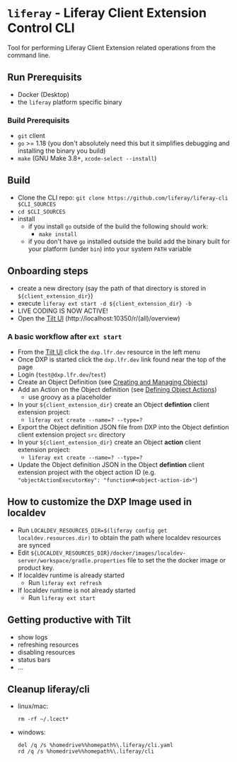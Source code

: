 # `liferay` - Liferay Client Extension Control CLI

Tool for performing Liferay Client Extension related operations from the command line.

## Run Prerequisits

* Docker (Desktop)
* the `liferay` platform specific binary

### Build Prerequisits
* `git` client
* `go` >= 1.18 (you don't absolutely need this but it simplifies debugging and installing the binary you build)
* `make` (GNU Make 3.8+, `xcode-select --install`)

## Build

* Clone the CLI repo: `git clone https://github.com/liferay/liferay-cli $CLI_SOURCES`
* `cd $CLI_SOURCES`
* install
  * if you install `go` outside of the build the following should work:
    *  `make install`
  * if you don't have `go` installed outside the build add the binary built for your platform (under `bin`) into your system `PATH` variable

## Onboarding steps

* create a new directory (say the path of that directory is stored in `${client_extension_dir}`)
* execute `liferay ext start -d ${client_extension_dir} -b`
* LIVE CODING IS NOW ACTIVE!
* Open the [Tilt UI](http://localhost:10350/r/(all)/overview) (http://localhost:10350/r/(all)/overview)

### A basic workflow after `ext start`
* From the [Tilt UI](http://localhost:10350/r/dxp.lfr.dev/overview) click the `dxp.lfr.dev` resource in the left menu
* Once DXP is started click the `dxp.lfr.dev` link found near the top of the page
* Login (`test@dxp.lfr.dev`/`test`)
* Create an Object Definition (see [Creating and Managing Objects](https://learn.liferay.com/dxp/latest/en/building-applications/objects/creating-and-managing-objects.html))
* Add an Action on the Object definition (see [Defining Object Actions](https://learn.liferay.com/dxp/latest/en/building-applications/objects/creating-and-managing-objects/defining-object-actions.html))
  * use groovy as a placeholder
* In your `${client_extension_dir}` create an Object **defintion** client extension project:
  * `liferay ext create --name=? --type=?`
* Export the Object definition JSON file from DXP into the Object defintion client extension project `src` directory
* In your `${client_extension_dir}` create an Object **action** client extension project:
  * `liferay ext create --name=? --type=?`
* Update the Object definition JSON in the Object **defintion** client extension project with the object action ID (e.g. `"objectActionExecutorKey": "function#<object-action-id>"`)

## How to customize the DXP Image used in localdev

* Run `LOCALDEV_RESOURCES_DIR=$(liferay config get localdev.resources.dir)` to obtain the path where localdev resources are synced
* Edit `${LOCALDEV_RESOURCES_DIR}/docker/images/localdev-server/workspace/gradle.properties` file to set the the docker image or product key.
* If localdev runtime is already started
  * Run `liferay ext refresh`
* If localdev runtime is not already started
  * Run `liferay ext start`

## Getting productive with Tilt

* show logs
* refreshing resources
* disabling resources
* status bars
* ...

## Cleanup liferay/cli

* linux/mac:
  ```
  rm -rf ~/.lcect*
  ```
* windows:
  ```
  del /q /s %homedrive%%homepath%\.liferay/cli.yaml
  rd /q /s %homedrive%%homepath%\.liferay/cli
  ```